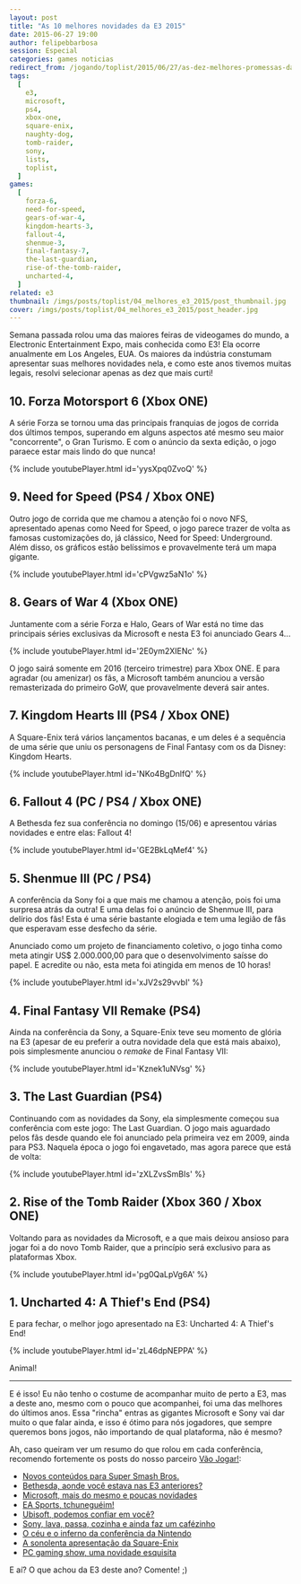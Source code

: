 ```yaml
---
layout: post
title: "As 10 melhores novidades da E3 2015"
date: 2015-06-27 19:00
author: felipebbarbosa
session: Especial
categories: games noticias
redirect_from: /jogando/toplist/2015/06/27/as-dez-melhores-promessas-da-e3-2015.html
tags:
  [
    e3,
    microsoft,
    ps4,
    xbox-one,
    square-enix,
    naughty-dog,
    tomb-raider,
    sony,
    lists,
    toplist,
  ]
games:
  [
    forza-6,
    need-for-speed,
    gears-of-war-4,
    kingdom-hearts-3,
    fallout-4,
    shenmue-3,
    final-fantasy-7,
    the-last-guardian,
    rise-of-the-tomb-raider,
    uncharted-4,
  ]
related: e3
thumbnail: /imgs/posts/toplist/04_melhores_e3_2015/post_thumbnail.jpg
cover: /imgs/posts/toplist/04_melhores_e3_2015/post_header.jpg
---
```


Semana passada rolou uma das maiores feiras de videogames do mundo, a Electronic Entertainment Expo, mais conhecida como E3! Ela ocorre anualmente em Los Angeles, EUA. Os maiores da indústria constumam apresentar suas melhores novidades nela, e como este anos tivemos muitas legais, resolvi selecionar apenas as dez que mais curti!

<!--more-->

## 10. Forza Motorsport 6 (Xbox ONE)

A série Forza se tornou uma das principais franquias de jogos de corrida dos últimos tempos, superando em alguns aspectos até mesmo seu maior "concorrente", o Gran Turismo. E com o anúncio da sexta edição, o jogo paraece estar mais lindo do que nunca!

{% include youtubePlayer.html id='yysXpq0ZvoQ' %}

## 9. Need for Speed (PS4 / Xbox ONE)

Outro jogo de corrida que me chamou a atenção foi o novo NFS, apresentado apenas como Need for Speed, o jogo parece trazer de volta as famosas customizações do, já clássico, Need for Speed: Underground. Além disso, os gráficos estão belíssimos e provavelmente terá um mapa gigante.

{% include youtubePlayer.html id='cPVgwz5aN1o' %}

## 8. Gears of War 4 (Xbox ONE)

Juntamente com a série Forza e Halo, Gears of War está no time das principais séries exclusivas da Microsoft e nesta E3 foi anunciado Gears 4...

{% include youtubePlayer.html id='2E0ym2XIENc' %}

O jogo sairá somente em 2016 (terceiro trimestre) para Xbox ONE. E para agradar (ou amenizar) os fãs, a Microsoft também anunciou a versão remasterizada do primeiro GoW, que provavelmente deverá sair antes.

## 7. Kingdom Hearts III (PS4 / Xbox ONE)

A Square-Enix terá vários lançamentos bacanas, e um deles é a sequência de uma série que uniu os personagens de Final Fantasy com os da Disney: Kingdom Hearts.

{% include youtubePlayer.html id='NKo4BgDnlfQ' %}

## 6. Fallout 4 (PC / PS4 / Xbox ONE)

A Bethesda fez sua conferência no domingo (15/06) e apresentou várias novidades e entre elas: Fallout 4!

{% include youtubePlayer.html id='GE2BkLqMef4' %}

## 5. Shenmue III (PC / PS4)

A conferência da Sony foi a que mais me chamou a atenção, pois foi uma surpresa atrás da outra! E uma delas foi o anúncio de Shenmue III, para delírio dos fãs! Esta é uma série bastante elogiada e tem uma legião de fãs que esperavam esse desfecho da série.

Anunciado como um projeto de financiamento coletivo, o jogo tinha como meta atingir US\$ 2.000.000,00 para que o desenvolvimento saísse do papel. E acredite ou não, esta meta foi atingida em menos de 10 horas!

{% include youtubePlayer.html id='xJV2s29vvbI' %}

## 4. Final Fantasy VII Remake (PS4)

Ainda na conferência da Sony, a Square-Enix teve seu momento de glória na E3 (apesar de eu preferir a outra novidade dela que está mais abaixo), pois simplesmente anunciou o _remake_ de Final Fantasy VII:

{% include youtubePlayer.html id='Kznek1uNVsg' %}

## 3. The Last Guardian (PS4)

Continuando com as novidades da Sony, ela simplesmente começou sua conferência com este jogo: The Last Guardian. O jogo mais aguardado pelos fãs desde quando ele foi anunciado pela primeira vez em 2009, ainda para PS3. Naquela época o jogo foi engavetado, mas agora parece que está de volta:

{% include youtubePlayer.html id='zXLZvsSmBIs' %}

## 2. Rise of the Tomb Raider (Xbox 360 / Xbox ONE)

Voltando para as novidades da Microsoft, e a que mais deixou ansioso para jogar foi a do novo Tomb Raider, que a princípio será exclusivo para as plataformas Xbox.

{% include youtubePlayer.html id='pg0QaLpVg6A' %}

## 1. Uncharted 4: A Thief's End (PS4)

E para fechar, o melhor jogo apresentado na E3: Uncharted 4: A Thief's End!

{% include youtubePlayer.html id='zL46dpNEPPA' %}

Animal!

---

E é isso! Eu não tenho o costume de acompanhar muito de perto a E3, mas a deste ano, mesmo com o pouco que acompanhei, foi uma das melhores do últimos anos. Essa "rincha" entras as gigantes Microsoft e Sony vai dar muito o que falar ainda, e isso é ótimo para nós jogadores, que sempre queremos bons jogos, não importando de qual plataforma, não é mesmo?

Ah, caso queiram ver um resumo do que rolou em cada conferência, recomendo fortemente os posts do nosso parceiro [Vão Jogar!](http://vaojogar.com.br/):

- [Novos conteúdos para Super Smash Bros.](http://vaojogar.com.br/escrito/e3-2015-novos-conteudos-para-super-smash-bros)
- [Bethesda, aonde você estava nas E3 anteriores?](http://vaojogar.com.br/escrito/e3-2015-bethesda-aonde-voce-estava-nas-e3-anteriores)
- [Microsoft, mais do mesmo e poucas novidades](http://vaojogar.com.br/escrito/e3-2015-microsoft-mais-do-mesmo-e-poucas-novidades)
- [EA Sports, tchuneguéim!](http://vaojogar.com.br/escrito/e3-2015-ea-sports-tchunegueim)
- [Ubisoft, podemos confiar em você?](http://vaojogar.com.br/escrito/e3-2015-ubisoft-podemos-confiar-em-voce)
- [Sony, lava, passa, cozinha e ainda faz um cafézinho](http://vaojogar.com.br/escrito/e3-2015-sony-lava-passa-cozinha-e-ainda-faz-um-cafezinho)
- [O céu e o inferno da conferência da Nintendo](http://vaojogar.com.br/escrito/e3-2015-o-ceu-e-o-inferno-da-conferencia-da-nintendo)
- [A sonolenta apresentação da Square-Enix](http://vaojogar.com.br/escrito/e3-2015-a-sonolenta-apresentacao-da-squareenix)
- [PC gaming show, uma novidade esquisita](http://vaojogar.com.br/escrito/e3-2015-pc-gaming-show-uma-novidade-esquisita)

E aí? O que achou da E3 deste ano? Comente! ;)

